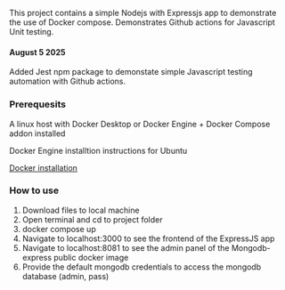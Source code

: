 This project contains a simple Nodejs with Expressjs app to demonstrate the use of Docker compose.
Demonstrates Github actions for Javascript Unit testing.

#### August 5 2025
Added Jest npm package to demonstate simple Javascript testing automation with Github actions.

### Prerequesits
A linux host with Docker Desktop or Docker Engine + Docker Compose addon installed

Docker Engine installtion instructions for Ubuntu

[Docker installation](https://docs.docker.com/engine/install/ubuntu/)

### How to use
1. Download files to local machine
2. Open terminal and cd to project folder
3. docker compose up
4. Navigate to localhost:3000 to see the frontend of the ExpressJS app
5. Navigate to localhost:8081 to see the admin panel of the Mongodb-express public docker image
6. Provide the default mongodb credentials to access the mongodb database (admin, pass)
